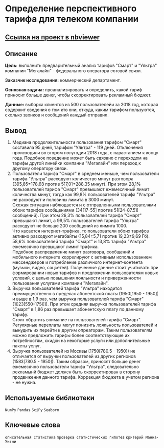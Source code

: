 # Определение перспективного тарифа для телеком компании

## [Ссылка на проект в nbviewer](https://nbviewer.org/github/KSingular/yp_da_projects/blob/17fc4d577f71f792866db8cb86cc519eebdc6a03/set_03_megaline/set_03_megaline.ipynb)

## Описание

**Цель:** выполнить предварительный анализ тарифов "Смарт" и "Ультра" компании "Мегалайн" - федерального оператора сотовой связи.

**Заказчик исследования:** коммерческий департамент.

**Основная задача:** проанализировать и определить, какой тариф приносит больше денег, чтобы скорректировать рекламный бюджет.

**Данные:** выборка клиентов из 500 пользователейи за 2018 год, которая содержит сведения о том кто они, откуда, каким тарифом пользуются, сколько звонков и сообщений каждый отправил.

## Вывод

1. Медиана продолжительности пользования тарифом "Смарт" составила 95 дней, тарифом "Ультра" - 119 дней. Отключения происходили во втором полугодии 2018 года, с нарастанием к концу года. Подобное поведение может быть связано с переходом на тарифы другой линейки компании "Мегалайн" или переход к другому оператору связи.
2. Пользователи тарифа "Смарт" в среднем меньше, чем пользователи тарифа "Ультра" расходуют количество минут разговора (395,85±178,68 против 517,01±288,35 минут). При этом 28,1% пользователей тарифа "Смарт" превышают ежемесячный лимит количества минут, тогда как 99,8% пользователей тарифа "Ультра" не расходуют и половины лимита в 3000 минут.  
Схожая ситуация наблюдается и с отправленными пользователями обоих тарифов сообщениями (34[17-55] против 51[24-87.5]) сообщений). При этом 29,3% пользователей тарифа "Смарт" превышают лимит, а 99,5% пользователей тарифа "Ультра" расходуют не больше 200 сообщений из лимита 1000.  
Что касается интернет-трафика, то пользователи обоих тарифов активно разходуют мегабайты (15,84±5,71 против 19,23±9,69 Гб). 58,6% пользователей тарифа "Смарт" и 13,8% тарифа "Ультра" ежемесячно превышают лимит трафика.  
Подобное распределение минут разговора, сообщений и мобильного интернета коррелируют с активным использованием мессенджеров и потребление различного интернет-контента (музыки, видео, соцсетей). Полученные данные стоит учитывать при формировании новых тарифов и предложении пользователям новых условий, с целью повышения лояльности и приверженности пользования услугами компании "Мегалайн".
3. Выручка пользователей тарифа "Ультра" находится преимущественно в пределах абонентской платы (1950[1950 - 1950]) и выше в 1,9 раз, чем выручка пользователей тарифа "Смарт" (1023[550-1750]). При этом средняя выручка пользователей тарифа "Смарт" в 1,86 раз превышает абонентскую плату по данному тарифу.  
Стоит обратить внимание на пользователей тарифа "Смарт". Регулярные переплаты могут понизить лояльность пользователей и вынудить их перейти к другим опреаторам. Таким пользователям можно предложить тарифы более соответствующие их потребностям, скидки на некоторые услуги или дополнительные пакеты услуг.
4. Выручка пользователей из Москвы (1750[780.5 - 1950]) не отличается от выручки пользователей из других регионов (1583[780.5 - 1950]).
Таким образом, приносят больше денег ежемесячно пользователи тарифа "Ультра", следовательно рекламынй бюджет должен быть скорректирован в сторону продвижения данного тарифа. Коррекция бюджета в учетом региона - не нужна.

## Используемые библиотеки
`NumPy` `Pandas` `SciPy` `Seaborn`

## Ключевые слова
`описательная статистика` `проверка статистических гипотез` `критерий Манна-Уитни`
